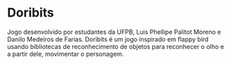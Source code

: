 # Doribits
Jogo desenvolvido por estudantes da UFPB, Luis Phellipe Palitot Moreno e Danilo Medeiros de Farias.
Doribits é um jogo inspirado em flappy bird usando bibliotecas de reconhecimento de objetos para reconhecer o olho e a partir dele, movimentar o personagem.
